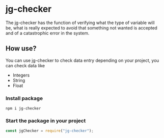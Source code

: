 # jg-checker
 The jg-checker has the function of verifying what the type of variable will be, what is really expected to avoid that something not wanted is accepted and of a catastrophic error in the system.


## How use?

You can use jg-checker to check data entry depending on your project, you can check data like

- Integers
- String
- Float
  
### Install package
```shell
npm i jg-checker
```

### Start the package in your project
```js
const jgChecker = require("jg-checker");
```